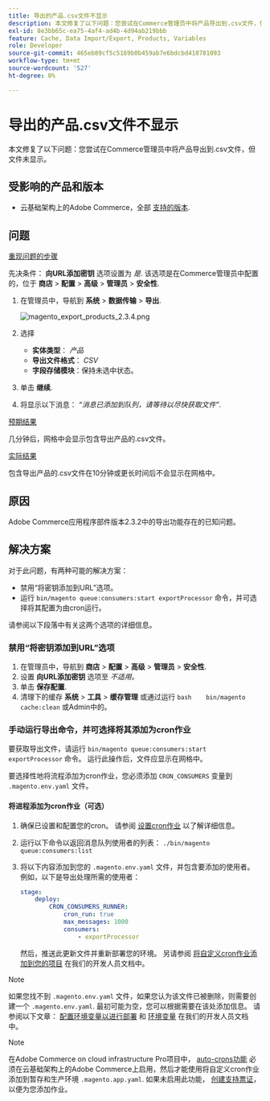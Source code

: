 ```yaml
---
title: 导出的产品.csv文件不显示
description: 本文修复了以下问题：您尝试在Commerce管理员中将产品导出到.csv文件，但文件未显示。
exl-id: 8e3bb65c-ea75-4af4-ad4b-4d94ab219bbb
feature: Cache, Data Import/Export, Products, Variables
role: Developer
source-git-commit: 465eb89cf5c5169b0b459ab7e6bdcbd418781093
workflow-type: tm+mt
source-wordcount: '527'
ht-degree: 0%

---
```


# 导出的产品.csv文件不显示

本文修复了以下问题：您尝试在Commerce管理员中将产品导出到.csv文件，但文件未显示。

## 受影响的产品和版本

* 云基础架构上的Adobe Commerce，全部 [支持的版本](https://magento.com/sites/default/files/magento-software-lifecycle-policy.pdf).

## 问题

<u>重现问题的步骤</u>

先决条件： **向URL添加密钥** 选项设置为 *是*. 该选项是在Commerce管理员中配置的，位于 **商店** > **配置** > **高级** > **管理员** > **安全性**.

1. 在管理员中，导航到 **系统** > **数据传输** > **导出**.

   ![magento_export_products_2.3.4.png](assets/magento_export_products_2.3.4.png)

1. 选择
   * **实体类型**： *产品*
   * **导出文件格式**： *CSV*
   * **字段存储模块**：保持未选中状态。
1. 单击 **继续**.
1. 将显示以下消息： *“消息已添加到队列，请等待以尽快获取文件”*.

<u>预期结果</u>

几分钟后，网格中会显示包含导出产品的.csv文件。

<u>实际结果</u>

包含导出产品的.csv文件在10分钟或更长时间后不会显示在网格中。

## 原因

Adobe Commerce应用程序部件版本2.3.2中的导出功能存在的已知问题。

## 解决方案

对于此问题，有两种可能的解决方案：

* 禁用“将密钥添加到URL”选项。
* 运行 `bin/magento queue:consumers:start exportProcessor` 命令，并可选择将其配置为由cron运行。

请参阅以下段落中有关这两个选项的详细信息。

### 禁用“将密钥添加到URL”选项

1. 在管理员中，导航到 **商店** > **配置** > **高级** > **管理员** > **安全性**.
1. 设置 **向URL添加密钥** 选项至 *不适用。*
1. 单击 **保存配置**.
1. 清理下的缓存 **系统** > **工具** > **缓存管理** 或通过运行    ```bash    bin/magento cache:clean``` 或Admin中的。

### 手动运行导出命令，并可选择将其添加为cron作业

要获取导出文件，请运行 `bin/magento queue:consumers:start exportProcessor` 命令。 运行此操作后，文件应显示在网格中。


要选择性地将流程添加为cron作业，您必须添加 `CRON_CONSUMERS` 变量到 `.magento.env.yaml` 文件。

#### 将进程添加为cron作业（可选）

1. 确保已设置和配置您的cron。 请参阅 [设置cron作业](/docs/commerce-cloud-service/user-guide/configure/app/properties/crons-property.html) 以了解详细信息。
1. 运行以下命令以返回消息队列使用者的列表：     `./bin/magento queue:consumers:list`
1. 将以下内容添加到您的 `.magento.env.yaml` 文件，并包含要添加的使用者。 例如，以下是导出处理所需的使用者：

   ```yaml
   stage:
       deploy:
           CRON_CONSUMERS_RUNNER:
               cron_run: true
               max_messages: 1000
               consumers:
                   - exportProcessor
   ```

   然后，推送此更新文件并重新部署您的环境。 另请参阅 [将自定义cron作业添加到您的项目](/docs/commerce-cloud-service/user-guide/configure/app/properties/crons-property.html#add-custom-cron-jobs-to-your-project) 在我们的开发人员文档中。

>[!NOTE]
>
>如果您找不到 `.magento.env.yaml` 文件，如果您认为该文件已被删除，则需要创建一个 `.magento.env.yaml`. 最初可能为空，您可以根据需要在该处添加信息。 请参阅以下文章： [配置环境变量以进行部署](/docs/commerce-cloud-service/user-guide/configure/env/configure-env-yaml.html) 和 [环境变量](/docs/commerce-cloud-service/user-guide/configure/env/stage/variables-intro.html) 在我们的开发人员文档中。

>[!NOTE]
>
>在Adobe Commerce on cloud infrastructure Pro项目中， [auto-crons功能](/docs/commerce-cloud-service/user-guide/configure/app/properties/crons-property.html?lang=en#crontab) 必须在云基础架构上的Adobe Commerce上启用，然后才能使用将自定义cron作业添加到暂存和生产环境 `.magento.app.yaml`. 如果未启用此功能， [创建支持票证](/help/help-center-guide/help-center/magento-help-center-user-guide.md#submit-ticket)，以便为您添加作业。
